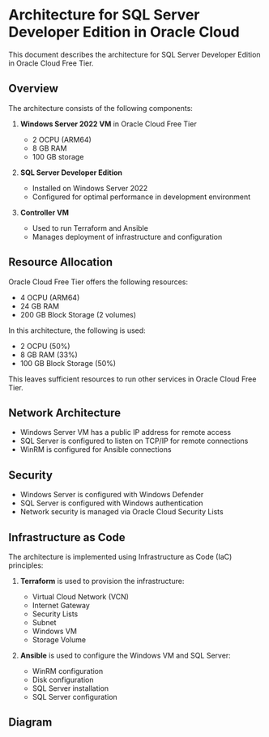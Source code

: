 # Architecture for SQL Server Developer Edition in Oracle Cloud

This document describes the architecture for SQL Server Developer Edition in Oracle Cloud Free Tier.

## Overview

The architecture consists of the following components:

1. **Windows Server 2022 VM** in Oracle Cloud Free Tier
   - 2 OCPU (ARM64)
   - 8 GB RAM
   - 100 GB storage

2. **SQL Server Developer Edition**
   - Installed on Windows Server 2022
   - Configured for optimal performance in development environment

3. **Controller VM**
   - Used to run Terraform and Ansible
   - Manages deployment of infrastructure and configuration

## Resource Allocation

Oracle Cloud Free Tier offers the following resources:
- 4 OCPU (ARM64)
- 24 GB RAM
- 200 GB Block Storage (2 volumes)

In this architecture, the following is used:
- 2 OCPU (50%)
- 8 GB RAM (33%)
- 100 GB Block Storage (50%)

This leaves sufficient resources to run other services in Oracle Cloud Free Tier.

## Network Architecture

- Windows Server VM has a public IP address for remote access
- SQL Server is configured to listen on TCP/IP for remote connections
- WinRM is configured for Ansible connections

## Security

- Windows Server is configured with Windows Defender
- SQL Server is configured with Windows authentication
- Network security is managed via Oracle Cloud Security Lists

## Infrastructure as Code

The architecture is implemented using Infrastructure as Code (IaC) principles:

1. **Terraform** is used to provision the infrastructure:
   - Virtual Cloud Network (VCN)
   - Internet Gateway
   - Security Lists
   - Subnet
   - Windows VM
   - Storage Volume

2. **Ansible** is used to configure the Windows VM and SQL Server:
   - WinRM configuration
   - Disk configuration
   - SQL Server installation
   - SQL Server configuration

## Diagram
